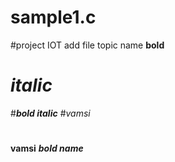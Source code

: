 # sample1.c
#project IOT
  add file
    topic name
    **bold**
   # *italic*
  #***bold italic***
   #*vamsi*
  #
  **vamsi**
***bold name***
